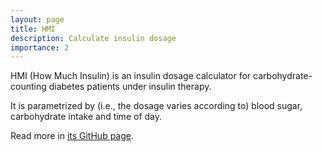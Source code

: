 ```yaml
---
layout: page
title: HMI
description: Calculate insulin dosage
importance: 2
---
```


HMI (How Much Insulin) is an insulin dosage calculator for
carbohydrate-counting diabetes patients under insulin
therapy.

It is parametrized by (i.e., the dosage varies
according to) blood sugar, carbohydrate intake and
time of day.

Read more in [its GitHub page](https://github.com/almeidaraul/hmi/).
